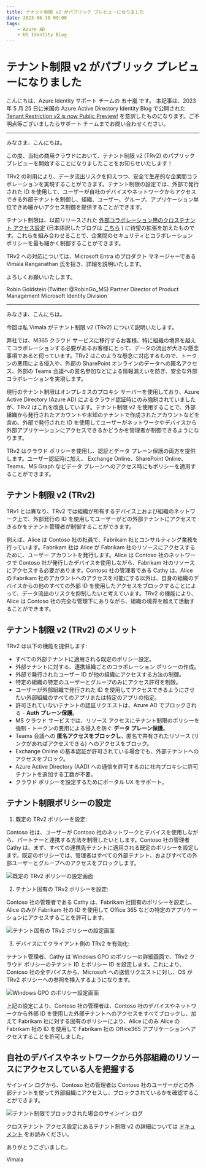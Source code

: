 ```yaml
---
title: テナント制限 v2 がパブリック プレビューになりました
date: 2023-06-30 09:00
tags:
    - Azure AD
    - US Identity Blog
---
```


# テナント制限 v2 がパブリック プレビューになりました

こんにちは、Azure Identity サポート チームの 五十嵐 です。
本記事は、2023 年 5 月 25 日に米国の Azure Active Directory Identity Blog で公開された [Tenant Restriction v2 is now Public Preview!](https://techcommunity.microsoft.com/t5/microsoft-entra-azure-ad-blog/tenant-restriction-v2-is-now-public-preview/ba-p/3094113) を意訳したものになります。ご不明点等ございましたらサポート チームまでお問い合わせください。

---

みなさま、こんにちは。

この度、当社の商用クラウドにおいて、テナント制限 v2 (TRv2) のパブリック プレビューを開始することになりましたことをお知らせいたします！

TRv2 の利用により、データ流出リスクを抑えつつ、安全で生産的な企業間コラボレーションを実現することができます。テナント制限の設定では、外部で発行された ID を使用して、ユーザーが自社のデバイスやネットワークからアクセスできる外部テナントを制御し、組織、ユーザー、グループ、アプリケーション単位できめ細かいアクセス制御を提供することができます。

テナント制限は、以前リリースされた [外部コラボレーション用のクロステナント アクセス設定](https://techcommunity.microsoft.com/t5/microsoft-entra-azure-ad-blog/collaborate-more-securely-with-new-cross-tenant-access-settings/ba-p/2147077) (日本語訳したブログは [こちら](./azure-active-directory/collaborate-more-securely-with-new-cross-tenant-access-settings/) ) に待望の拡張を加えたものです。これらを組み合わせることで、企業間のセキュリティとコラボレーション ポリシーを最も細かく制御することができます。

TRv2 への対応については、Microsoft Entra のプロダクト マネージャーである Vimala Ranganathan 氏を招き、詳細を説明いたします。

よろしくお願いいたします。

Robin Goldstein (Twitter: @RobinGo_MS)
Partner Director of Product Management
Microsoft Identity Division

---

みなさま、こんにちは。

今回は私 Vimala がテナント制限 v2 (TRv2) について説明いたします。

弊社では、M365 クラウド サービスに移行するお客様、特に組織の境界を越えてコラボレーションする必要があるお客様にとって、データの流出が大きな懸念事項であると伺っています。TRv2 はこのような懸念に対応するもので、トークンの悪用による侵入や、外部の SharePoint オンラインのデータへの匿名アクセス、外部の Teams 会議への匿名参加などによる情報漏えいを防ぎ、安全な外部コラボレーションを実現します。

現行のテナント制限はオンプレミスのプロキシ サーバーを使用しており、Azure Active Directory (Azure AD) によるクラウド認証時にのみ強制されていましたが、TRv2 はこれを改良しています。テナント制限 v2 を使用することで、外部組織から発行されたアカウントや未知のテナントで作成されたアカウントなどを含め、外部で発行された ID を使用してユーザーがネットワークやデバイスから外部アプリケーションにアクセスできるかどうかを管理者が制御できるようになります。

TRv2 はクラウド ポリシーを使用し、認証とデータ プレーン保護の両方を提供します。ユーザー認証時に加え、 Exchange Online、SharePoint Online、Teams、MS Graph などデータ プレーンへのアクセス時にもポリシーを適用することができます。

## テナント制限 v2 (TRv2)

TRv1 とは異なり、TRv2 では組織が所有するデバイス上および組織のネットワーク上で、外部発行の ID を使用してユーザーがどの外部テナントにアクセスできるかをテナント管理者が制御することができます。

例えば、Alice は Contoso 社の社員で、Fabrikam 社とコンサルティング業務を行っています。Fabrikam 社は Alice が Fabrikam 社のリソースにアクセスするために、ユーザー アカウントを発行します。Alice は Contoso 社のネットワークで Contoso 社が発行したデバイスを使用しながら、Fabrikam 社のリソースにアクセスする必要があります。Contoso 社の管理者である Cathy は、Alice の Fabrikam 社のアカウントへのアクセスを可能にする以外は、自身の組織のデバイスからの他のすべての外部 ID を使用したアクセスをブロックすることによって、データ流出のリスクを抑制したいと考えています。TRv2 の機能により、Alice は Contoso 社の完全な管理下にありながら、組織の境界を越えて活動することができます。

## テナント制限 v2 (TRv2) のメリット

TRv2 は以下の機能を提供します:

- すべての外部テナントに適用される既定のポリシー設定。
- 外部テナントに対する、連携組織ごとのコラボレーション ポリシーの作成。
- 外部で発行されたユーザー ID が他の組織にアクセスする方法の制御。
- 特定の組織の特定のユーザーとグループのみにアクセス許可を制限。
- ユーザーが外部組織で発行された ID を使用してアクセスできるようにさせたい外部組織のすべてのアプリまたは特定のアプリの指定。
- 許可されていないテナントの認証リクエストは、Azure AD でブロックされる - **Auth プレーン保護**。
- MS クラウド サービスでは、リソース アクセスにテナント制限のポリシーを強制 - トークンの悪用による侵入を防ぐ **データ プレーン保護**。
- Teams 会議への **匿名アクセスをブロックし**、匿名で共有されたリソース (リンクがあればアクセスできる) へのアクセスをブロック。
- Exchange Online の基本認証が許可されている場合でも、外部テナントへのアクセスをブロック。
- Azure Active Directory (AAD) への通信を許可するのに社内プロキシに許可テナントを追加する工数が不要。
- クラウド ポリシーを設定するためにポータル UX をサポート。

## テナント制限ポリシーの設定

1. 既定の TRv2 ポリシーを設定:

Contoso 社は、ユーザーが Contoso 社のネットワークとデバイスを使用しながら、パートナーと連携する方法を制限したいとします。Contoso 社の管理者 Cathy は、まず、すべての連携先テナントに適用される既定のポリシーを設定します。既定のポリシーでは、管理者はすべての外部テナント、およびすべての外部ユーザーとグループへのアクセスをブロックします。

![既定の TRv2 ポリシーの設定画面](./tenant-restriction-v2-is-now-public-preview/tenant-restriction-v2-is-now-public-preview1.png)

2. テナント固有の TRv2 ポリシーを設定:

Contoso 社の管理者である Cathy は、Fabrikam 社固有のポリシーを設定し、Alice のみが Fabrikam 社の ID を使用して Office 365 などの特定のアプリケーションにアクセスすることを許可します。

![テナント固有の TRv2 ポリシーの設定画面](./tenant-restriction-v2-is-now-public-preview/tenant-restriction-v2-is-now-public-preview2.png)

3. デバイスにてクライアント側の TRv2 を有効化:

テナント管理者、Cathy は Windows GPO のポリシーの詳細画面で、TRv2 クラウド ポリシーのテナント ID とポリシー ID を設定します。これにより、Contoso 社の全デバイスから、Microsoft への送信リクエストに対し、OS が TRv2 ポリシーへの参照を挿入するようになります。

![Windows GPO のポリシー設定画面](./tenant-restriction-v2-is-now-public-preview/tenant-restriction-v2-is-now-public-preview3.png)

上記の設定により、Contoso 社の管理者は、Contoso 社のデバイスやネットワークから外部 ID を使用した外部テナントへのアクセスをすべてブロックし、加えて Fabrikam 社に対する固有のポリシーにより、Alice にのみ Alice の Fabrikam 社の ID を使用して Fabrikam 社の Office365 アプリケーションへアクセスすることを許可しました。

## 自社のデバイスやネットワークから外部組織のリソースにアクセスしている人を把握する

サインイン ログから、Contoso 社の管理者は Contoso 社のユーザーがどの外部テナントを使って外部組織にアクセスし、ブロックされているかを確認することができます。

![テナント制限でブロックされた場合のサインイン ログ](./tenant-restriction-v2-is-now-public-preview/tenant-restriction-v2-is-now-public-preview4.png)

クロステナント アクセス設定にあるテナント制限 v2 の詳細については [ドキュメント](https://learn.microsoft.com/ja-jp/azure/active-directory/external-identities/tenant-restrictions-v2#step-3-enable-tenant-restrictions-on-windows-managed-devices) をお読みください。

ありがとうございました。

Vimala
